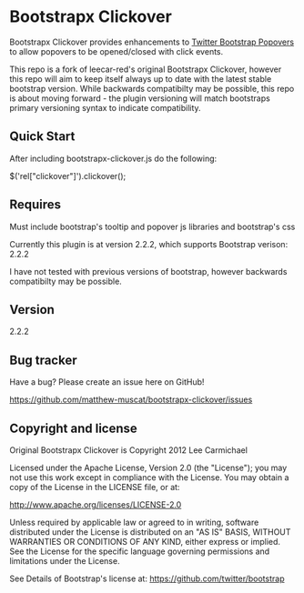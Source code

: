 Bootstrapx Clickover
=================

Bootstrapx Clickover provides enhancements to [Twitter Bootstrap Popovers](http://twitter.github.com/bootstrap#popover) to allow popovers to be opened/closed with click events.

This repo is a fork of leecar-red's original Bootstrapx Clickover, however this repo will aim to keep itself always up to date with the latest stable bootstrap version. While backwards compatibilty may be possible, this repo is about moving forward - the plugin versioning will match bootstraps primary versioning syntax to indicate compatibility.

Quick Start
-----------

After including bootstrapx-clickover.js do the following:

 $('rel["clickover"]').clickover();

Requires
--------

Must include bootstrap's tooltip and popover js libraries and bootstrap's css

Currently this plugin is at version 2.2.2, which supports Bootstrap verison: 2.2.2

I have not tested with previous versions of bootstrap, however backwards compatibilty may be possible.


Version
-----------

2.2.2

Bug tracker
-----------

Have a bug? Please create an issue here on GitHub!

https://github.com/matthew-muscat/bootstrapx-clickover/issues

Copyright and license
---------------------

Original Bootstrapx Clickover is Copyright 2012 Lee Carmichael

Licensed under the Apache License, Version 2.0 (the "License");
you may not use this work except in compliance with the License.
You may obtain a copy of the License in the LICENSE file, or at:

   http://www.apache.org/licenses/LICENSE-2.0

Unless required by applicable law or agreed to in writing, software
distributed under the License is distributed on an "AS IS" BASIS,
WITHOUT WARRANTIES OR CONDITIONS OF ANY KIND, either express or implied.
See the License for the specific language governing permissions and
limitations under the License.

See Details of Bootstrap's license at: https://github.com/twitter/bootstrap
